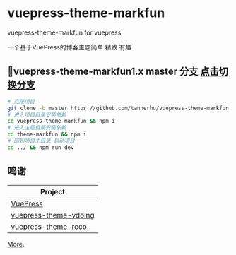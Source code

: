 # vuepress-theme-markfun

vuepress-theme-markfun for vuepress

一个基于VuePress的博客主题简单 精致 有趣

## 🌱vuepress-theme-markfun1.x master 分支 [点击切换分支](https://github.com/tannerhu/vuepress-theme-markfun/tree/master)

```bash
# 克隆项目
git clone -b master https://github.com/tannerhu/vuepress-theme-markfun.git
# 进入项目目录安装依赖 
cd vuepress-theme-markfun && npm i
# 进入主题目录安装依赖
cd theme-markfun && npm i
# 回到项目主目录 启动项目
cd ../ && npm run dev
```

## 鸣谢

| Project                                                          |
| ---------------------------------------------------------------- |
| [VuePress](https://github.com/vuejs/vuepress)                              |
| [vuepress-theme-vdoing](https://github.com/xugaoyi/vuepress-theme-vdoing)     |
| [vuepress-theme-reco](https://github.com/vuepress-reco/vuepress-theme-reco)   |

[More](https://github.com/tannerhu/vuepress-theme-markfun#readme).

